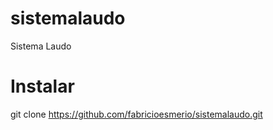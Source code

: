 # sistemalaudo
Sistema Laudo

# Instalar
git clone https://github.com/fabricioesmerio/sistemalaudo.git